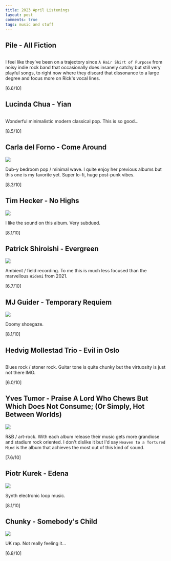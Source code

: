 ```yaml
---
title: 2023 April Listenings
layout: post
comments: true
tags: music and stuff
---
```


## Pile - All Fiction

  ![]()

  I feel like they've been on a trajectory since `A Hair Shirt of Purpose` from noisy indie rock band that occasionally does insanely catchy but still very playful songs, to right now where they discard that dissonance to a large degree and focus more on Rick's vocal lines.

  [6.6/10]

## Lucinda Chua - Yian

  ![]()

  Wonderful minimalistic modern classical pop. This is so good...

  [8.5/10]

## Carla del Forno - Come Around

  ![](https://f4.bcbits.com/img/a2354721515_16.jpg)

  Dub-y bedroom pop / minimal wave. I quite enjoy her previous albums but this one is my favorite yet. Super lo-fi, huge post-punk vibes.

  [8.3/10]

## Tim Hecker - No Highs

  ![](https://f4.bcbits.com/img/a2157297652_16.jpg)

  I like the sound on this album. Very subdued.

  [8.1/10]

## Patrick Shiroishi - Evergreen

  ![](https://f4.bcbits.com/img/a1004227371_16.jpg)

  Ambient / field recording. To me this is much less focused than the marvellous `Hidemi` from 2021.

  [6.7/10]

## MJ Guider - Temporary Requiem

  ![](https://f4.bcbits.com/img/a1984562409_16.jpg)

  Doomy shoegaze.

  [8.1/10]

## Hedvig Mollestad Trio - Evil in Oslo

  ![]()

  Blues rock / stoner rock. Guitar tone is quite chunky but the virtuosity is just not there IMO.

  [6.0/10]

## Yves Tumor - Praise A Lord Who Chews But Which Does Not Consume; (Or Simply, Hot Between Worlds)

  ![](https://f4.bcbits.com/img/a2855443234_16.jpg)

  R&B / art-rock. With each album release their music gets more grandiose and stadium rock oriented. I don't dislike it but I'd say `Heaven to a Tortured Mind` is the album that achieves the most out of this kind of sound.

  [7.6/10]

## Piotr Kurek - Edena

  ![](https://f4.bcbits.com/img/a3368907623_16.jpg)

  Synth electronic loop music.

  [8.1/10]

## Chunky - Somebody's Child

  ![](https://f4.bcbits.com/img/a2650126951_16.jpg)

  UK rap. Not really feeling it...

  [6.8/10]
